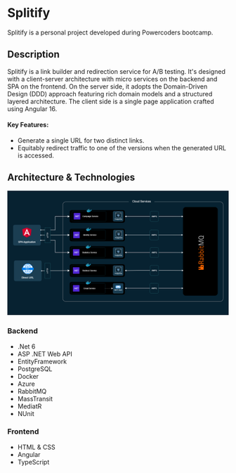 # Splitify
Splitify is a personal project developed during Powercoders bootcamp.

## Description
Splitify is a link builder and redirection service for A/B testing. It's designed with a client-server architecture with micro services on the backend and SPA on the frontend. On the server side, it adopts the Domain-Driven Design (DDD) approach featuring rich domain models and a structured layered architecture. The client side is a single page application crafted using Angular 16.

#### Key Features:
* Generate a single URL for two distinct links.
* Equitably redirect traffic to one of the versions when the generated URL is accessed.

## Architecture & Technologies
![splitify](https://github.com/alex-selehenenko/splitify/blob/main/Assets/architecture.png)
### Backend
- .Net 6
- ASP .NET Web API
- EntityFramework
- PostgreSQL
- Docker
- Azure
- RabbitMQ
- MassTransit
- MediatR
- NUnit

### Frontend
- HTML & CSS
- Angular
- TypeScript

